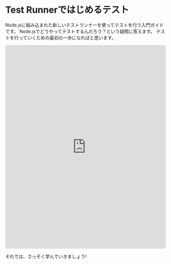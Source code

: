 # Test Runnerではじめるテスト

Node.jsに組み込まれた新しいテストランナーを使ってテストを行う入門ガイドです。
Node.jsでどうやってテストするんだろう？という疑問に答えます。
テストを行っていくための最初の一歩になればと思います。

<!-- NOTE: terminal=watch は現在 Node.js v18 では機能しないため使用しない -->
<iframe
  src="https://stackblitz.com/github/kou029w/nodejs-hands-on/tree/main/templates/template?embed=1&view=editor&terminal=test&file=sum.js,sum.test.js"
  style="
    width: 100%;
    height: 640px;
    border: 0;
    border-radius: 4px;
    overflow: hidden;
  "
  title="template"
></iframe>

それでは、さっそく学んでいきましょう!

